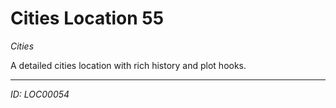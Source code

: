# Cities Location 55

*Cities*

A detailed cities location with rich history and plot hooks.

---
*ID: LOC00054*